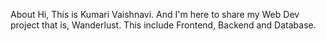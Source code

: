 About
Hi, This is Kumari Vaishnavi. And I'm here to share my Web Dev project that is, Wanderlust. This include Frontend, Backend and Database.
